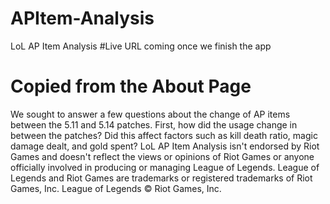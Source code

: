 # APItem-Analysis
LoL AP Item Analysis
#Live URL
coming once we finish the app
# Copied from the About Page
We sought to answer a few questions about the change of AP items between the 5.11 and 5.14 patches. First, how did the usage change in between the patches? Did this affect factors such as kill death ratio, magic damage dealt, and gold spent? LoL AP Item Analysis isn't endorsed by Riot Games and doesn't reflect the views or opinions of Riot Games or anyone officially involved in producing or managing League of Legends. League of Legends and Riot Games are trademarks or registered trademarks of Riot Games, Inc. League of Legends © Riot Games, Inc.

